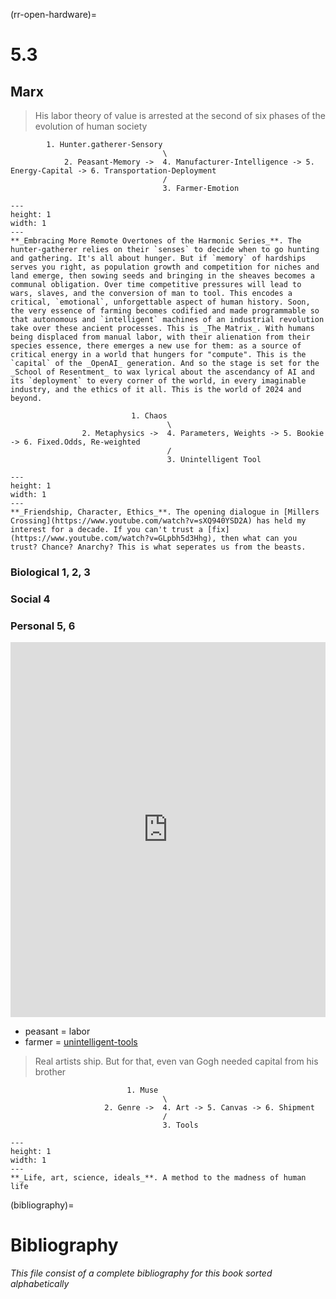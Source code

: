 (rr-open-hardware)=
# 5.3
 
## Marx

>  His labor theory of value is arrested at the second of six phases of the evolution of human society

            1. Hunter.gatherer-Sensory
                                      \
                2. Peasant-Memory ->  4. Manufacturer-Intelligence -> 5. Energy-Capital -> 6. Transportation-Deployment
                                      /
                                      3. Farmer-Emotion


```{figure} ../../figures/blanche.png
---
height: 1
width: 1
---
**_Embracing More Remote Overtones of the Harmonic Series_**. The hunter-gatherer relies on their `senses` to decide when to go hunting and gathering. It's all about hunger. But if `memory` of hardships serves you right, as population growth and competition for niches and land emerge, then sowing seeds and bringing in the sheaves becomes a communal obligation. Over time competitive pressures will lead to wars, slaves, and the conversion of man to tool. This encodes a critical, `emotional`, unforgettable aspect of human history. Soon, the very essence of farming becomes codified and made programmable so that autonomous and `intelligent` machines of an industrial revolution take over these ancient processes. This is _The Matrix_. With humans being displaced from manual labor, with their alienation from their species essence, there emerges a new use for them: as a source of critical energy in a world that hungers for "compute". This is the `capital` of the _OpenAI_ generation. And so the stage is set for the _School of Resentment_ to wax lyrical about the ascendancy of AI and its `deployment` to every corner of the world, in every imaginable industry, and the ethics of it all. This is the world of 2024 and beyond.
`````

 
                               1. Chaos
                                       \
                    2. Metaphysics ->  4. Parameters, Weights -> 5. Bookie -> 6. Fixed.Odds, Re-weighted
                                       /
                                       3. Unintelligent Tool


```{figure} ../../figures/blanche.png
---
height: 1
width: 1
---
**_Friendship, Character, Ethics_**. The opening dialogue in [Millers Crossing](https://www.youtube.com/watch?v=sXQ940YSD2A) has held my interest for a decade. If you can't trust a [fix](https://www.youtube.com/watch?v=GLpbh5d3Hhg), then what can you trust? Chance? Anarchy? This is what seperates us from the beasts.
```

### Biological 1, 2, 3
### Social 4
### Personal 5, 6


<iframe src="https://abikesa.github.io/uganda/" width="100%" height="600px" style="border:none;"></iframe>

- peasant = labor
- farmer = [unintelligent-tools](https://abikesa.github.io/means/)

>  Real artists ship. But for that, even van Gogh needed capital from his brother
 
                              1. Muse
                                      \
                         2. Genre ->  4. Art -> 5. Canvas -> 6. Shipment
                                      /
                                      3. Tools


```{figure} ../../figures/blanche.png
---
height: 1
width: 1
---
**_Life, art, science, ideals_**. A method to the madness of human life
`````

(bibliography)=
# Bibliography

*This file consist of a complete bibliography for this book sorted alphabetically*

```{bibliography}
```
